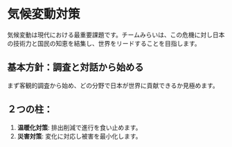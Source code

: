 # 気候変動対策

気候変動は現代における最重要課題です。チームみらいは、この危機に対し日本の技術力と国民の知恵を結集し、世界をリードすることを目指します。

## 基本方針：調査と対話から始める
まず客観的調査から始め、どの分野で日本が世界に貢献できるか見極めます。

## ２つの柱：
1.  **温暖化対策**: 排出削減で進行を食い止めます。
2.  **災害対策**: 変化に対応し被害を最小化します。